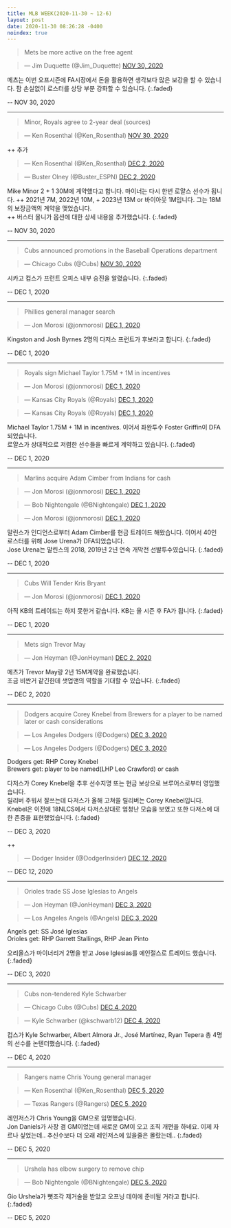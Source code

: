```yaml
---
title: MLB WEEK(2020-11-30 ~ 12-6)
layout: post
date: 2020-11-30 08:26:28 -0400
noindex: true
---
```


> Mets be more active on the free agent

<script async src="//platform.twitter.com/widgets.js" charset="utf-8"></script>
<blockquote class="twitter-tweet" data-lang="en">
  &mdash; Jim Duquette (@Jim_Duquette)
  <a href="https://twitter.com/Jim_Duquette/status/1333073948813168640">NOV 30, 2020</a>
</blockquote>

메츠는 이번 오프시즌에 FA시장에서 돈을 활용하면 생각보다 많은 보강을 할 수 있습니다. 팜 손실없이 로스터를 상당 부분 강화할 수 있습니다.
{:.faded}

 -- NOV 30, 2020

---

> Minor, Royals agree to 2-year deal (sources)

<script async src="//platform.twitter.com/widgets.js" charset="utf-8"></script>
<blockquote class="twitter-tweet" data-lang="en">
  &mdash; Ken Rosenthal (@Ken_Rosenthal)
  <a href="https://twitter.com/Ken_Rosenthal/status/1333269364980723714">NOV 30, 2020</a>
</blockquote>

++ 추가

<script async src="//platform.twitter.com/widgets.js" charset="utf-8"></script>
<blockquote class="twitter-tweet" data-lang="en">
  &mdash; Ken Rosenthal (@Ken_Rosenthal)
  <a href="https://twitter.com/Ken_Rosenthal/status/1333888347983523840">DEC 2, 2020</a>
</blockquote>

<script async src="//platform.twitter.com/widgets.js" charset="utf-8"></script>
<blockquote class="twitter-tweet" data-lang="en">
  &mdash; Buster Olney (@Buster_ESPN)
  <a href="https://twitter.com/Buster_ESPN/status/1333889795538481153">DEC 2, 2020</a>
</blockquote>

Mike Minor 2 + 1 30M에 계약했다고 합니다. 마이너는 다시 한번 로얄스 선수가 됩니다.
++ 2021년 7M, 2022년 10M, + 2023년 13M or 바이아웃 1M입니다. 그는 18M의 보장금액의 계약을 맺었습니다.   
++ 버스터 올니가 옵션에 대한 상세 내용을 추가했습니다.
{:.faded}

 -- NOV 30, 2020

---

> Cubs announced promotions in the Baseball Operations department

<script async src="//platform.twitter.com/widgets.js" charset="utf-8"></script>
<blockquote class="twitter-tweet" data-lang="en">
  &mdash; Chicago Cubs (@Cubs)
  <a href="https://twitter.com/Cubs/status/1333444818077446146">NOV 30, 2020</a>
</blockquote>

시카고 컵스가 프런트 오피스 내부 승진을 알렸습니다.
{:.faded}

 -- DEC 1, 2020

---

> Phillies general manager search

<script async src="//platform.twitter.com/widgets.js" charset="utf-8"></script>
<blockquote class="twitter-tweet" data-lang="en">
  &mdash; Jon Morosi (@jonmorosi)
  <a href="https://twitter.com/jonmorosi/status/1333430639836753922">DEC 1, 2020</a>
</blockquote>

Kingston and Josh Byrnes 2명의 다저스 프런트가 후보라고 합니다.
{:.faded}

 -- DEC 1, 2020

---

> Royals sign Michael Taylor 1.75M + 1M in incentives

<script async src="//platform.twitter.com/widgets.js" charset="utf-8"></script>
<blockquote class="twitter-tweet" data-lang="en">
  &mdash; Jon Morosi (@jonmorosi)
  <a href="https://twitter.com/Royals/status/1333486202440347648">DEC 1, 2020</a>
</blockquote>

<script async src="//platform.twitter.com/widgets.js" charset="utf-8"></script>
<blockquote class="twitter-tweet" data-lang="en">
  &mdash; Kansas City Royals (@Royals)
  <a href="https://twitter.com/TBrownYahoo/status/1333487066206769152">DEC 1, 2020</a>
</blockquote>

<script async src="//platform.twitter.com/widgets.js" charset="utf-8"></script>
<blockquote class="twitter-tweet" data-lang="en">
  &mdash; Kansas City Royals (@Royals)
  <a href="https://twitter.com/Royals/status/1333485956188446720">DEC 1, 2020</a>
</blockquote>

Michael Taylor 1.75M + 1M in incentives. 이어서 좌완투수 Foster Griffin이 DFA되었습니다.   
로얄스가 상대적으로 저렴한 선수들을 빠르게 계약하고 있습니다.
{:.faded}

 -- DEC 1, 2020

---

> Marlins acquire Adam Cimber from Indians for cash

<script async src="//platform.twitter.com/widgets.js" charset="utf-8"></script>
<blockquote class="twitter-tweet" data-lang="en">
  &mdash; Jon Morosi (@jonmorosi)
  <a href="https://twitter.com/jonmorosi/status/1333525012582723595">DEC 1, 2020</a>
</blockquote>

<script async src="//platform.twitter.com/widgets.js" charset="utf-8"></script>
<blockquote class="twitter-tweet" data-lang="en">
  &mdash; Bob Nightengale (@BNightengale)
  <a href="https://twitter.com/BNightengale/status/1333524731815813127">DEC 1, 2020</a>
</blockquote>

<script async src="//platform.twitter.com/widgets.js" charset="utf-8"></script>
<blockquote class="twitter-tweet" data-lang="en">
  &mdash; Jon Morosi (@jonmorosi)
  <a href="https://twitter.com/jonmorosi/status/1333525490494222337">DEC 1, 2020</a>
</blockquote>


말린스가 인디언스로부터 Adam Cimber를 현금 트레이드 해왔습니다. 이어서 40인 로스터를 위해 Jose Urena가 DFA되었습니다.   
Jose Urena는 말린스의 2018, 2019년 2년 연속 개막전 선발투수였습니다.
{:.faded}

 -- DEC 1, 2020

---

> Cubs Will Tender Kris Bryant

<script async src="//platform.twitter.com/widgets.js" charset="utf-8"></script>
<blockquote class="twitter-tweet" data-lang="en">
  &mdash; Jon Morosi (@jonmorosi)
  <a href="https://twitter.com/jonmorosi/status/1333438826489012226">DEC 1, 2020</a>
</blockquote>

아직 KB의 트레이드는 하지 못한거 같습니다. KB는 올 시즌 후 FA가 됩니다.
{:.faded}

-- DEC 1, 2020

---

> Mets sign Trevor May

<script async src="//platform.twitter.com/widgets.js" charset="utf-8"></script>
<blockquote class="twitter-tweet" data-lang="en">
  &mdash; Jon Heyman (@JonHeyman)
  <a href="https://twitter.com/JonHeyman/status/1333895316702187520">DEC 2, 2020</a>
</blockquote>

메츠가 Trevor May랑 2년 15M계약을 완료했습니다.    
조금 비싼거 같긴한데 샛업맨의 역할을 기대할 수 있습니다.
{:.faded}

-- DEC 2, 2020

---

> Dodgers acquire Corey Knebel from Brewers for a player to be named later or cash considerations

<script async src="//platform.twitter.com/widgets.js" charset="utf-8"></script>
<blockquote class="twitter-tweet" data-lang="en">
  &mdash; Los Angeles Dodgers (@Dodgers)
  <a href="https://twitter.com/Dodgers/status/1334322139365691393">DEC 3, 2020</a>
</blockquote>

<script async src="//platform.twitter.com/widgets.js" charset="utf-8"></script>
<blockquote class="twitter-tweet" data-lang="en">
  &mdash; Los Angeles Dodgers (@Dodgers)
  <a href="https://twitter.com/Dodgers/status/1334319168464687105">DEC 3, 2020</a>
</blockquote>

Dodgers get: RHP Corey Knebel       
Brewers get: player to be named(LHP Leo Crawford) or cash   

다저스가 Corey Knebel을 추후 선수지명 또는 현금 보상으로 브루어스로부터 영입했습니다.   
릴리버 주워서 잘쓰는데 다저스가 올해 고쳐쓸 릴리버는 Corey Knebel입니다. Knebel은 이전에 18NLCS에서 다저스상대로 엄청난 모습을 보였고 또한 다저스에 대한 존중을 표현했었습니다.
{:.faded}

-- DEC 3, 2020   

++   

<script async src="//platform.twitter.com/widgets.js" charset="utf-8"></script>
<blockquote class="twitter-tweet" data-lang="en">
  &mdash; Dodger Insider (@DodgerInsider)
  <a href="https://twitter.com/DodgerInsider/status/1337442731426123776">DEC 12, 2020</a>
</blockquote>

-- DEC 12, 2020

---

> Orioles trade SS Jose Iglesias to Angels

<script async src="//platform.twitter.com/widgets.js" charset="utf-8"></script>
<blockquote class="twitter-tweet" data-lang="en">
  &mdash; Jon Heyman (@JonHeyman)
  <a href="https://twitter.com/JonHeyman/status/1333895316702187520">DEC 3, 2020</a>
</blockquote>

<script async src="//platform.twitter.com/widgets.js" charset="utf-8"></script>
<blockquote class="twitter-tweet" data-lang="en">
  &mdash; Los Angeles Angels (@Angels)
  <a href="https://twitter.com/Angels/status/1334299188180393985">DEC 3, 2020</a>
</blockquote>

Angels get: SS José Iglesias    
Orioles get: RHP Garrett Stallings, RHP Jean Pinto

오리올스가 마이너리거 2명을 받고 Jose Iglesias를 에인절스로 트레이드 했습니다.
{:.faded}

-- DEC 3, 2020

---

> Cubs non-tendered Kyle Schwarber

<script async src="//platform.twitter.com/widgets.js" charset="utf-8"></script>
<blockquote class="twitter-tweet" data-lang="en">
  &mdash; Chicago Cubs (@Cubs)
  <a href="https://twitter.com/Cubs/status/1334303531663302657">DEC 4, 2020</a>
</blockquote>

<script async src="//platform.twitter.com/widgets.js" charset="utf-8"></script>
<blockquote class="twitter-tweet" data-lang="en">
  &mdash; Kyle Schwarber (@kschwarb12)
  <a href="https://twitter.com/kschwarb12/status/1334557916326748162">DEC 4, 2020</a>
</blockquote>

컵스가 Kyle Schwarber, Albert Almora Jr., José Martínez, Ryan Tepera 총 4명의 선수를 논텐더했습니다.
{:.faded}

-- DEC 4, 2020

---

> Rangers name Chris Young general manager

<script async src="//platform.twitter.com/widgets.js" charset="utf-8"></script>
<blockquote class="twitter-tweet" data-lang="en">
  &mdash; Ken Rosenthal (@Ken_Rosenthal)
  <a href="https://twitter.com/Ken_Rosenthal/status/1334968916918087681">DEC 5, 2020</a>
</blockquote>

<script async src="//platform.twitter.com/widgets.js" charset="utf-8"></script>
<blockquote class="twitter-tweet" data-lang="en">
  &mdash; Texas Rangers (@Rangers)
  <a href="https://twitter.com/Rangers/status/1334971133779726336">DEC 5, 2020</a>
</blockquote>

레인저스가 Chris Young을 GM으로 임명했습니다.   
Jon Daniels가 사장 겸 GM이었는데 새로운 GM이 오고 조직 개편을 하네요. 이제 자르나 싶었는데.. 추신수보다 더 오래 레인저스에 있을줄은 몰랐는데..
{:.faded}

-- DEC 5, 2020

---

> Urshela has elbow surgery to remove chip

<script async src="//platform.twitter.com/widgets.js" charset="utf-8"></script>
<blockquote class="twitter-tweet" data-lang="en">
  &mdash; Bob Nightengale (@BNightengale)
  <a href="https://twitter.com/BNightengale/status/1335058379287322625">DEC 5, 2020</a>
</blockquote>

Gio Urshela가 뼛조각 제거술을 받았고 오프닝 데이에 준비될 거라고 합니다.
{:.faded}

-- DEC 5, 2020

